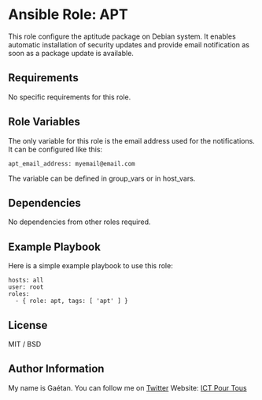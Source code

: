 Ansible Role: APT
=========

This role configure the aptitude package on Debian system. It enables automatic installation of security updates and provide email notification as soon as a package update is available.

Requirements
------------

No specific requirements for this role.

Role Variables
--------------

The only variable for this role is the email address used for the notifications. It can be configured like this:

``` apt_email_address: myemail@email.com ```

The variable can be defined in group_vars or in host_vars.

Dependencies
------------

No dependencies from other roles required.

Example Playbook
----------------

Here is a simple example playbook to use this role:

```
hosts: all
user: root
roles:
  - { role: apt, tags: [ 'apt' ] }
```

License
-------

MIT / BSD

Author Information
------------------

My name is Gaétan. You can follow me on [Twitter](https://twitter.com/gaetanict)
Website: [ICT Pour Tous](https://www.ictpourtous.com)
